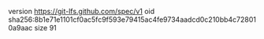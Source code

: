 version https://git-lfs.github.com/spec/v1
oid sha256:8b1e71e1101cf0ac5fc9f593e79415ac4fe9734aadcd0c210bb4c728010a9aac
size 91
